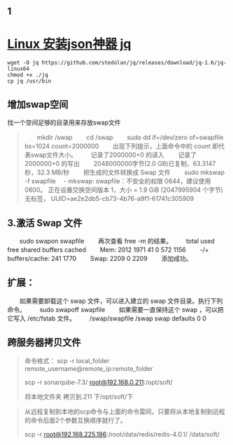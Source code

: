 ## 1

# 			 [     Linux 安装json神器 jq        ](https://www.cnblogs.com/dongkang/p/11011514.html) 		

```
wget -O jq https://github.com/stedolan/jq/releases/download/jq-1.6/jq-linux64
chmod +x ./jq
cp jq /usr/bin
```



## 增加swap空间

找一个空间足够的目录用来存放swap文件 

> 　　mkdir /swap 
>  　　cd /swap 
>  　　sudo dd if=/dev/zero of=swapfile bs=1024 count=2000000 
>  　　出现下列提示，上面命令中的 count 即代表swap文件大小。 
>  　　记录了2000000+0 的读入 
>  　　记录了2000000+0 的写出 
>  　　2048000000字节(2.0 GB)已复制，63.3147 秒，32.3 MB/秒 
>  　　把生成的文件转换成 Swap 文件 
>  　　sudo mkswap -f swapfile 
>  　-  mkswap: swapfile：不安全的权限 0644，建议使用 0600。
>         正在设置交换空间版本 1，大小 = 1.9 GiB (2047995904  个字节)
>         无标签， UUID=ae2e2db5-cb73-4b76-a9f1-61741c305909

## 3.激活 Swap 文件

　　sudo swapon swapfile 
 　　再次查看 free -m 的结果。 
 　　total used free shared buffers cached 
 　　Mem: 2012 1971 41 0 572 1156 
 　　-/+ buffers/cache: 241 1770 
 　　Swap: 2209 0 2209 
 　　添加成功。

## 扩展：

　　如果需要卸载这个 swap 文件，可以进入建立的 swap 文件目录。执行下列命令。 
 　　sudo swapoff swapfile 
 　　如果需要一直保持这个 swap ，可以把它写入 /etc/fstab 文件。 
 　　/swap/swapfile /swap swap defaults 0 0



##  跨服务器拷贝文件

> 命令格式： scp -r local_folder remote_username@remote_ip:remote_folder 
>
> scp -r sonarqube-7.3/   root@192.168.0.211:/opt/soft/ 
>
> 将本地文件夹 拷贝到.211 下/opt/soft/下

>从远程复制到本地的scp命令与上面的命令雷同，只要将从本地复制到远程的命令后面2个参数互换顺序就行了。
>
>scp -r root@192.168.225.186:/root/data/redis/redis-4.0.1/    /data/soft/